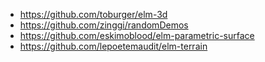 - https://github.com/toburger/elm-3d
- https://github.com/zinggi/randomDemos
- https://github.com/eskimoblood/elm-parametric-surface
- https://github.com/lepoetemaudit/elm-terrain
